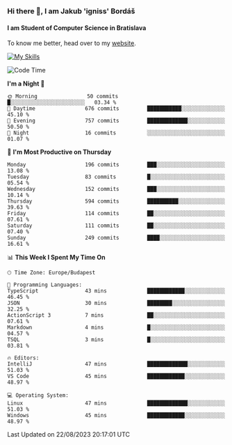 ### Hi there 👋, I am Jakub 'igniss' Bordáš

#### I am Student of Computer Science in Bratislava
To know me better, head over to my [website](https://bordas.sk).

[![My Skills](https://skillicons.dev/icons?i=js,html,css,figma,svelte,java,kotlin,python,postgresql,typescript,nest,nodejs)](https://bordas.sk)


<!--START_SECTION:waka-->
![Code Time](http://img.shields.io/badge/Code%20Time-1%2C199%20hrs%2013%20mins-blue)

**I'm a Night 🦉** 

```text
🌞 Morning                50 commits          █░░░░░░░░░░░░░░░░░░░░░░░░   03.34 % 
🌆 Daytime                676 commits         ███████████░░░░░░░░░░░░░░   45.10 % 
🌃 Evening                757 commits         █████████████░░░░░░░░░░░░   50.50 % 
🌙 Night                  16 commits          ░░░░░░░░░░░░░░░░░░░░░░░░░   01.07 % 
```
📅 **I'm Most Productive on Thursday** 

```text
Monday                   196 commits         ███░░░░░░░░░░░░░░░░░░░░░░   13.08 % 
Tuesday                  83 commits          █░░░░░░░░░░░░░░░░░░░░░░░░   05.54 % 
Wednesday                152 commits         ███░░░░░░░░░░░░░░░░░░░░░░   10.14 % 
Thursday                 594 commits         ██████████░░░░░░░░░░░░░░░   39.63 % 
Friday                   114 commits         ██░░░░░░░░░░░░░░░░░░░░░░░   07.61 % 
Saturday                 111 commits         ██░░░░░░░░░░░░░░░░░░░░░░░   07.40 % 
Sunday                   249 commits         ████░░░░░░░░░░░░░░░░░░░░░   16.61 % 
```


📊 **This Week I Spent My Time On** 

```text
🕑︎ Time Zone: Europe/Budapest

💬 Programming Languages: 
TypeScript               43 mins             ████████████░░░░░░░░░░░░░   46.45 % 
JSON                     30 mins             ████████░░░░░░░░░░░░░░░░░   32.25 % 
ActionScript 3           7 mins              ██░░░░░░░░░░░░░░░░░░░░░░░   07.61 % 
Markdown                 4 mins              █░░░░░░░░░░░░░░░░░░░░░░░░   04.57 % 
TSQL                     3 mins              █░░░░░░░░░░░░░░░░░░░░░░░░   03.81 % 

🔥 Editors: 
IntelliJ                 47 mins             █████████████░░░░░░░░░░░░   51.03 % 
VS Code                  45 mins             ████████████░░░░░░░░░░░░░   48.97 % 

💻 Operating System: 
Linux                    47 mins             █████████████░░░░░░░░░░░░   51.03 % 
Windows                  45 mins             ████████████░░░░░░░░░░░░░   48.97 % 
```


 Last Updated on 22/08/2023 20:17:01 UTC
<!--END_SECTION:waka-->
